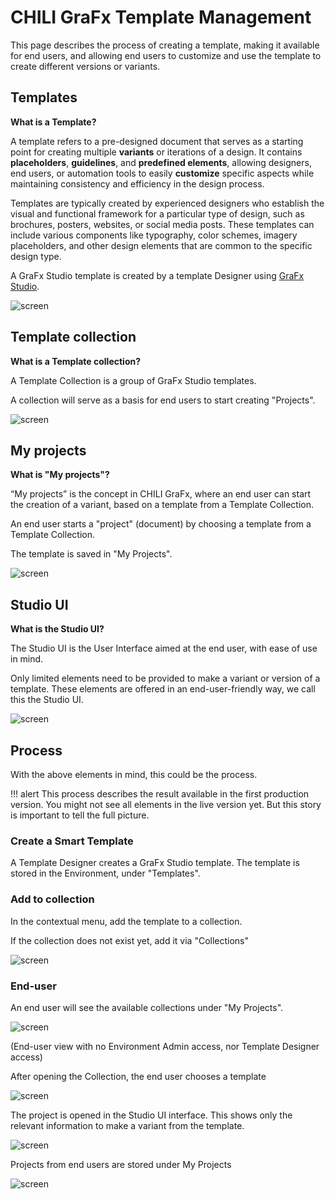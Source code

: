 # CHILI GraFx Template Management

This page describes the process of creating a template, making it available for end users, and allowing end users to customize and use the template to create different versions or variants.

## Templates

**What is a Template?**

A template refers to a pre-designed document that serves as a starting point for creating multiple **variants** or iterations of a design. It contains **placeholders**, **guidelines**, and **predefined elements**, allowing designers, end users, or automation tools to easily **customize** specific aspects while maintaining consistency and efficiency in the design process.

Templates are typically created by experienced designers who establish the visual and functional framework for a particular type of design, such as brochures, posters, websites, or social media posts. These templates can include various components like typography, color schemes, imagery placeholders, and other design elements that are common to the specific design type.

A GraFx Studio template is created by a template Designer using [GraFx Studio](/GraFx-Studio/).

![screen](templates.png)

## Template collection

**What is a Template collection?**

A Template Collection is a group of GraFx Studio templates.

A collection will serve as a basis for end users to start creating "Projects".

![screen](collections.png)

## My projects

**What is "My projects"?**

“My projects” is the concept in CHILI GraFx, where an end user can start the creation of a variant, based on a template from a Template Collection.

An end user starts a "project" (document) by choosing a template from a Template Collection. 

The template is saved in "My Projects".

![screen](myprojects.png)

## Studio UI

**What is the Studio UI?**

The Studio UI is the User Interface aimed at the end user, with ease of use in mind.

Only limited elements need to be provided to make a variant or version of a template. These elements are offered in an end-user-friendly way, we call this the Studio UI.

![screen](studio-ui.png)

## Process

With the above elements in mind, this could be the process.

!!! alert
	This process describes the result available in the first production version.
	You might not see all elements in the live version yet. But this story is important to tell the full picture.

### Create a Smart Template

A Template Designer creates a GraFx Studio template. The template is stored in the Environment, under "Templates".

### Add to collection

In the contextual menu, add the template to a collection.

If the collection does not exist yet, add it via "Collections"

![screen](add-to-collection.png)

### End-user

An end user will see the available collections under "My Projects".

![screen](start-project.png)

(End-user view with no Environment Admin access, nor Template Designer access)

After opening the Collection, the end user chooses a template

![screen](select-template.png)

The project is opened in the Studio UI interface. This shows only the relevant information to make a variant from the template.

![screen](studio-ui.png)

Projects from end users are stored under My Projects

![screen](myprojects.png)
